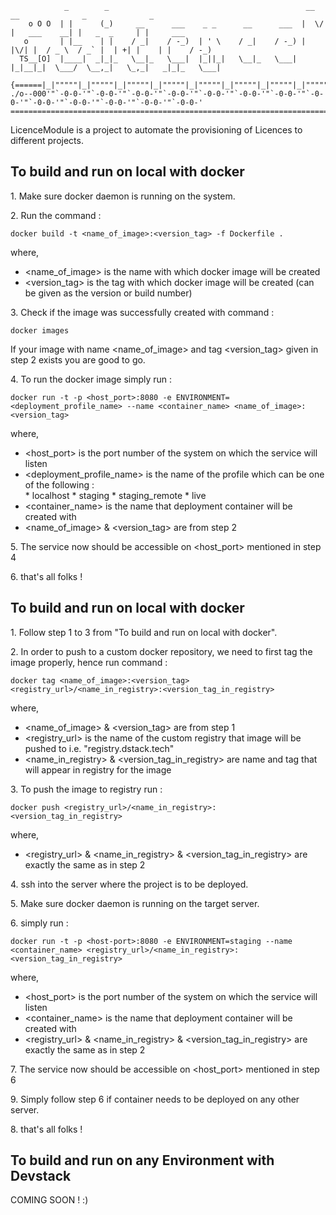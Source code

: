 ```
            _        _                                            __  __              _              _
    o O O  | |      (_)     __      ___    _ _      __      ___  |  \/  |   ___    __| |   _  _     | |     ___
   o       | |__    | |    / _|    / -_)  | ' \    / _|    / -_) | |\/| |  / _ \  / _` |  | +| |    | |    / -_)
  TS__[O]  |____|  _|_|_   \__|_   \___|  |_||_|   \__|_   \___| |_|__|_|  \___/  \__,_|   \_,_|   _|_|_   \___|
 {======|_|"""""|_|"""""|_|"""""|_|"""""|_|"""""|_|"""""|_|"""""|_|"""""|_|"""""|_|"""""|_|"""""|_|"""""|_|"""""|
./o--000'"`-0-0-'"`-0-0-'"`-0-0-'"`-0-0-'"`-0-0-'"`-0-0-'"`-0-0-'"`-0-0-'"`-0-0-'"`-0-0-'"`-0-0-'"`-0-0-'"`-0-0-'
=================================================================================================================SharedHosting
```
LicenceModule is a project to automate the provisioning of Licences to different projects.
 
## To build and run on local with docker
1\. Make sure docker daemon is running on the system.
 
2\. Run the command :
```
docker build -t <name_of_image>:<version_tag> -f Dockerfile .
```
where,    
* <name_of_image> is the name with which docker image will be created
* <version_tag> is the tag with which docker image will be created (can be given as the version or build number)  
 
3\. Check if the  image was successfully created with command :
```
docker images
```
If your image with name <name_of_image> and tag <version_tag> given in step 2 exists you are good to go.    
 
4\. To run the docker image simply run :
```
docker run -t -p <host_port>:8080 -e ENVIRONMENT=<deployment_profile_name> --name <container_name> <name_of_image>:<version_tag>
```
where,
* <host_port> is the port number of the system on which the service will listen
* <deployment_profile_name> is the name of the profile which can be one of the following :  
        * localhost
        * staging
        * staging_remote
        * live
* <container_name> is the name that deployment container will be created with
* <name_of_image> & <version_tag> are from step 2
 
5\. The service now should be accessible on <host_port> mentioned in step 4
 
6\. that's all folks !
 
## To build and run on local with docker
1\. Follow step 1 to 3 from "To build and run on local with docker".
 
2\. In order to push to a custom docker repository, we need to first tag the image properly, hence run command :
```
docker tag <name_of_image>:<version_tag> <registry_url>/<name_in_registry>:<version_tag_in_registry>
```
where,
* <name_of_image> & <version_tag> are from step 1
* <registry_url> is the name of the custom registry that image will be pushed to i.e. "registry.dstack.tech"
* <name_in_registry> & <version_tag_in_registry> are name and tag that will appear in registry for the image
 
3\. To push the image to registry run :
```
docker push <registry_url>/<name_in_registry>:<version_tag_in_registry>
```
where,
* <registry_url> & <name_in_registry> & <version_tag_in_registry> are exactly the same as in step 2
 
4\. ssh into the server where the project is to be deployed.
 
5\. Make sure docker daemon is running on the target server.
 
6\. simply run :
```
docker run -t -p <host-port>:8080 -e ENVIRONMENT=staging --name <container_name> <registry_url>/<name_in_registry>:<version_tag_in_registry>
```
where,
* <host_port> is the port number of the system on which the service will listen
* <container_name> is the name that deployment container will be created with
* <registry_url> & <name_in_registry> & <version_tag_in_registry> are exactly the same as in step 2
 
7\. The service now should be accessible on <host_port> mentioned in step 6
 
9\. Simply follow step 6 if container needs to be deployed on any other server.
 
8\. that's all folks !
 
## To build and run on any Environment with Devstack
COMING SOON ! :)
